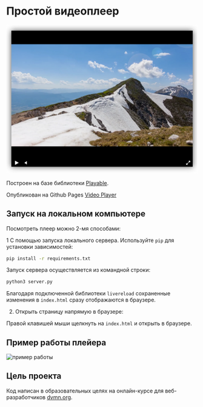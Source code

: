 # Простой видеоплеер

![screenshot](screenshots/screenshot.png)

Построен на базе библиотеки [Playable](https://wix.github.io/playable/).

Опубликован на Github Pages [Video Player](https://andimeon.github.io/video-player/)

## Запуск на локальном компьютере

Посмотреть плеер можно 2-мя способами:

1 С помощью запуска локального сервера. Используйте `pip` для установки зависимостей:

```bash
pip install -r requirements.txt
```

Запуск сервера осуществляется из командной строки:

```bash
python3 server.py
```

Благодаря подключенной библиотеки `livereload` сохраненные изменения в `index.html` сразу отображаются в браузере.

2. Открыть страницу напрямую в браузере:

Правой клавишей мыши щелкнуть на `index.html` и открыть в браузере.

## Пример работы плейера

![пример работы](screenshots/video_player.gif)

## Цель проекта

Код написан в образовательных целях на онлайн-курсе для веб-разработчиков [dvmn.org](https://dvmn.org/).
